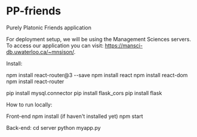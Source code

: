 # PP-friends
Purely Platonic Friends application

For deployment setup, we will be using the Management Sciences servers. To access our application you can visit: https://mansci-db.uwaterloo.ca/~mnsison/.

Install: 

npm install react-router@3 --save
npm install react
npm install react-dom
npm install react-router

pip install mysql.connector 
pip install flask_cors
pip install flask


How to run locally:

Front-end
npm install (if haven't installed yet)
npm start

Back-end:
cd server
python myapp.py